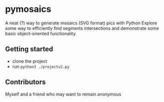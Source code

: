 # pymosaics

A neat (?) way to generate mosaics (SVG format) pics with Python
Explore some way to efficiently find segments intersections and demonstrate some basic object-oriented functionality.

## Getting started

- clone the project
- run `python3 ./projectv2.py`

## Contributors

Myself and a friend who may want to remain anonymous
